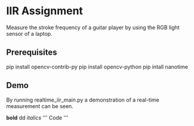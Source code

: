 # IIR Assignment
Measure the stroke frequency of a guitar player by using the RGB light sensor of a laptop.
## Prerequisites
pip install opencv-contrib-py
pip install  opencv-python
pip intall nanotime
## Demo
By running realtime_iir_main.py a demonstration of a real-time measurement can be seen.

__bold__ dd
*italics*
'''
Code
'''
